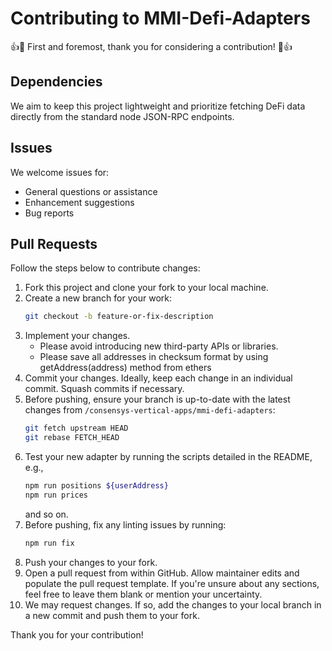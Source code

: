 # Contributing to MMI-Defi-Adapters

👍🎉 First and foremost, thank you for considering a contribution! 🎉👍

## Dependencies

We aim to keep this project lightweight and prioritize fetching DeFi data directly from the standard node JSON-RPC endpoints.

## Issues

We welcome issues for:

- General questions or assistance
- Enhancement suggestions
- Bug reports

## Pull Requests

Follow the steps below to contribute changes:

1. Fork this project and clone your fork to your local machine.
2. Create a new branch for your work:
   ```bash
   git checkout -b feature-or-fix-description
   ```
3. Implement your changes.
   - Please avoid introducing new third-party APIs or libraries.
   - Please save all addresses in checksum format by using getAddress(address) method from ethers
4. Commit your changes. Ideally, keep each change in an individual commit. Squash commits if necessary.
5. Before pushing, ensure your branch is up-to-date with the latest changes from `/consensys-vertical-apps/mmi-defi-adapters`:
   ```bash
   git fetch upstream HEAD
   git rebase FETCH_HEAD
   ```
6. Test your new adapter by running the scripts detailed in the README, e.g.,
   ```bash
   npm run positions ${userAddress}
   npm run prices
   ```
   and so on.
7. Before pushing, fix any linting issues by running:
   ```bash
   npm run fix
   ```
8. Push your changes to your fork.
9. Open a pull request from within GitHub. Allow maintainer edits and populate the pull request template. If you're unsure about any sections, feel free to leave them blank or mention your uncertainty.
10. We may request changes. If so, add the changes to your local branch in a new commit and push them to your fork.

Thank you for your contribution!
